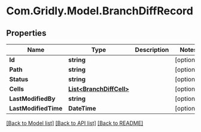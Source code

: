 # Com.Gridly.Model.BranchDiffRecord

## Properties

Name | Type | Description | Notes
------------ | ------------- | ------------- | -------------
**Id** | **string** |  | [optional] 
**Path** | **string** |  | [optional] 
**Status** | **string** |  | [optional] 
**Cells** | [**List&lt;BranchDiffCell&gt;**](BranchDiffCell.md) |  | [optional] 
**LastModifiedBy** | **string** |  | [optional] 
**LastModifiedTime** | **DateTime** |  | [optional] 

[[Back to Model list]](../README.md#documentation-for-models) [[Back to API list]](../README.md#documentation-for-api-endpoints) [[Back to README]](../README.md)

